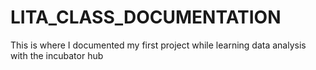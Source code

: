 # LITA_CLASS_DOCUMENTATION
This is where I documented my first project while learning data analysis with the incubator hub
